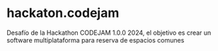 # hackaton.codejam
Desafío de la Hackathon CODEJAM 1.0.0 2024, el objetivo es crear un software multiplataforma para reserva de espacios comunes
